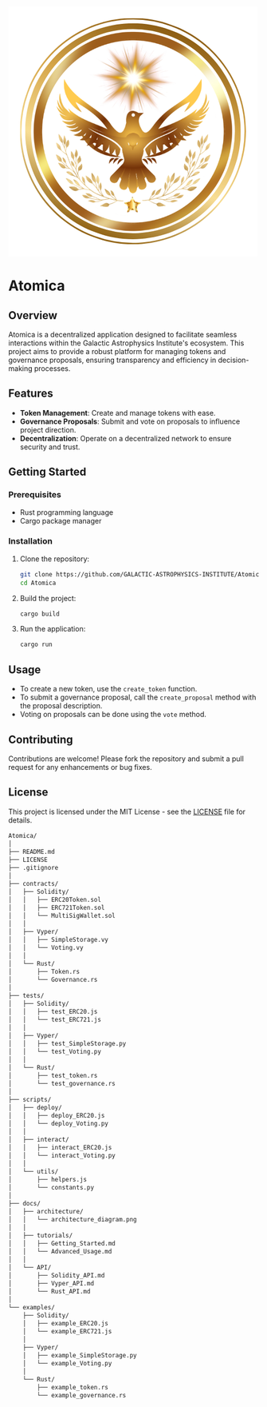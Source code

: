 ![Logo](Atomica.png) 

# Atomica

## Overview

Atomica is a decentralized application designed to facilitate seamless interactions within the Galactic Astrophysics Institute's ecosystem. This project aims to provide a robust platform for managing tokens and governance proposals, ensuring transparency and efficiency in decision-making processes.

## Features

- **Token Management**: Create and manage tokens with ease.
- **Governance Proposals**: Submit and vote on proposals to influence project direction.
- **Decentralization**: Operate on a decentralized network to ensure security and trust.

## Getting Started

### Prerequisites

- Rust programming language
- Cargo package manager

### Installation

1. Clone the repository:
   ```bash
   git clone https://github.com/GALACTIC-ASTROPHYSICS-INSTITUTE/Atomica.git
   cd Atomica
   ```

2. Build the project:
   ```bash
   cargo build
   ```

3. Run the application:
   ```bash
   cargo run
   ```

## Usage

- To create a new token, use the `create_token` function.
- To submit a governance proposal, call the `create_proposal` method with the proposal description.
- Voting on proposals can be done using the `vote` method.

## Contributing

Contributions are welcome! Please fork the repository and submit a pull request for any enhancements or bug fixes.

## License

This project is licensed under the MIT License - see the [LICENSE](LICENSE) file for details.

```
Atomica/
│
├── README.md
├── LICENSE
├── .gitignore
│
├── contracts/
│   ├── Solidity/
│   │   ├── ERC20Token.sol
│   │   ├── ERC721Token.sol
│   │   └── MultiSigWallet.sol
│   │
│   ├── Vyper/
│   │   ├── SimpleStorage.vy
│   │   └── Voting.vy
│   │
│   └── Rust/
│       ├── Token.rs
│       └── Governance.rs
│
├── tests/
│   ├── Solidity/
│   │   ├── test_ERC20.js
│   │   └── test_ERC721.js
│   │
│   ├── Vyper/
│   │   ├── test_SimpleStorage.py
│   │   └── test_Voting.py
│   │
│   └── Rust/
│       ├── test_token.rs
│       └── test_governance.rs
│
├── scripts/
│   ├── deploy/
│   │   ├── deploy_ERC20.js
│   │   └── deploy_Voting.py
│   │
│   ├── interact/
│   │   ├── interact_ERC20.js
│   │   └── interact_Voting.py
│   │
│   └── utils/
│       ├── helpers.js
│       └── constants.py
│
├── docs/
│   ├── architecture/
│   │   └── architecture_diagram.png
│   │
│   ├── tutorials/
│   │   ├── Getting_Started.md
│   │   └── Advanced_Usage.md
│   │
│   └── API/
│       ├── Solidity_API.md
│       ├── Vyper_API.md
│       └── Rust_API.md
│
└── examples/
    ├── Solidity/
    │   ├── example_ERC20.js
    │   └── example_ERC721.js
    │
    ├── Vyper/
    │   ├── example_SimpleStorage.py
    │   └── example_Voting.py
    │
    └── Rust/
        ├── example_token.rs
        └── example_governance.rs
```
